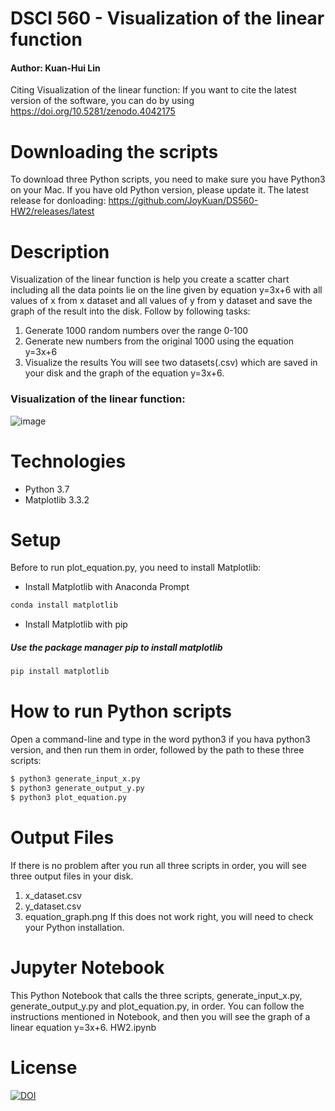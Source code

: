 # DSCI 560 - Visualization of the linear function


#### Author: Kuan-Hui Lin
Citing Visualization of the linear function:
If you want to cite the latest version of the software, you can do by using https://doi.org/10.5281/zenodo.4042175

# Downloading the scripts
To download three Python scripts, you need to make sure you have Python3 on your Mac. If you have old Python version, please update it. 
The latest release for donloading: https://github.com/JoyKuan/DS560-HW2/releases/latest

# Description
Visualization of the linear function is help you create a scatter chart including all the data points lie on the line given by equation y=3x+6 with all values of x from x dataset and all values of y from y dataset and save the graph of the result into the disk. 
Follow by following tasks:
1. Generate 1000 random numbers over the range 0-100
2. Generate new numbers from the original 1000 using the equation y=3x+6
3. Visualize the results
You will see two datasets(.csv) which are saved in your disk and the graph of the equation y=3x+6.

### Visualization of the linear function:
![image](https://user-images.githubusercontent.com/54604816/94120168-ad5b7d80-fe04-11ea-977c-5722a2e452b6.png)

# Technologies
* Python 3.7
* Matplotlib 3.3.2

# Setup
Before to run plot_equation.py, you need to install Matplotlib:

+ Install Matplotlib with Anaconda Prompt
```bash
conda install matplotlib
```
+ Install Matplotlib with pip
##### Use the package manager pip to install matplotlib
```bash
pip install matplotlib
```

# How to run Python scripts
Open a command-line and type in the word python3 if you hava python3 version, and then run them in order, followed by the path to these three scripts:
```bash
$ python3 generate_input_x.py
$ python3 generate_output_y.py
$ python3 plot_equation.py
```

# Output Files
If there is no problem after you run all three scripts in order, you will see three output files in your disk.
1. x_dataset.csv
2. y_dataset.csv
3. equation_graph.png
If this does not work right, you will need to check your Python installation.

# Jupyter Notebook
This Python Notebook that calls the three scripts, generate_input_x.py, generate_output_y.py and plot_equation.py, in order. You can follow the instructions mentioned in Notebook, and then you will see the graph of a linear equation y=3x+6.
HW2.ipynb

# License
[![DOI](https://zenodo.org/badge/297493565.svg)](https://zenodo.org/badge/latestdoi/297493565)


